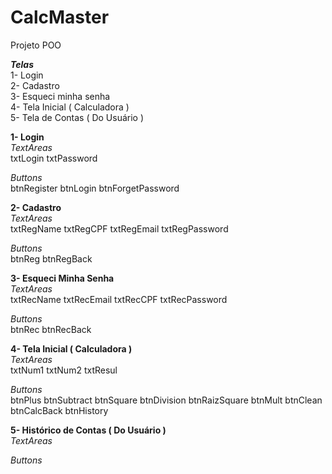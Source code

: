 # CalcMaster
Projeto POO<br>

<b>*Telas*</b><br>
1- Login<br>
2- Cadastro<br>
3- Esqueci minha senha<br>
4- Tela Inicial ( Calculadora )<br>
5- Tela de Contas ( Do Usuário )<br>

<b>1- Login</b><br>
*TextAreas*<br>
txtLogin
txtPassword<br>

*Buttons*<br>
btnRegister
btnLogin
btnForgetPassword

<b>2- Cadastro</b><br>
*TextAreas*<br>
txtRegName 
txtRegCPF
txtRegEmail
txtRegPassword

*Buttons*<br>
btnReg
btnRegBack

<b>3- Esqueci Minha Senha</b><br>
*TextAreas*<br>
txtRecName
txtRecEmail
txtRecCPF
txtRecPassword

*Buttons*<br>
btnRec
btnRecBack

<b>4- Tela Inicial ( Calculadora )</b><br>
*TextAreas*<br>
txtNum1
txtNum2
txtResul

*Buttons*<br>
btnPlus
btnSubtract
btnSquare
btnDivision
btnRaizSquare
btnMult
btnClean
btnCalcBack
btnHistory

<b>5- Histórico de Contas ( Do Usuário )</b><br>
*TextAreas*<br>

*Buttons*<br>
